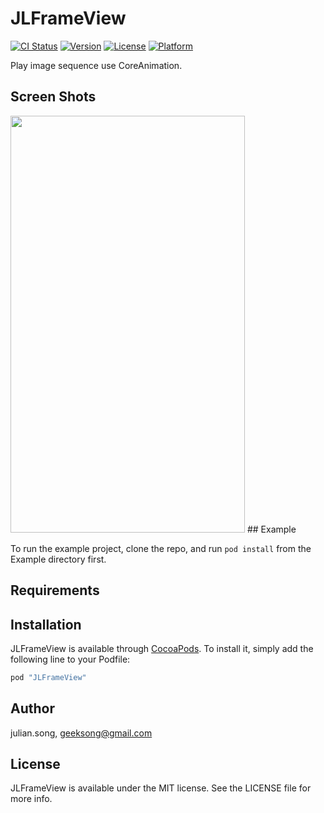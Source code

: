 # JLFrameView

[![CI Status](http://img.shields.io/travis/julian.song/JLFrameView.svg?style=flat)](https://travis-ci.org/julian.song/JLFrameView)
[![Version](https://img.shields.io/cocoapods/v/JLFrameView.svg?style=flat)](http://cocoapods.org/pods/JLFrameView)
[![License](https://img.shields.io/cocoapods/l/JLFrameView.svg?style=flat)](http://cocoapods.org/pods/JLFrameView)
[![Platform](https://img.shields.io/cocoapods/p/JLFrameView.svg?style=flat)](http://cocoapods.org/pods/JLFrameView)

Play image sequence use CoreAnimation.

## Screen Shots
<img src="https://github.com/JulianSong/JLFrameView/blob/master/Example/screenshots/JLFrameview_Screenshot_1.gif" width="375" height="667" />
## Example

To run the example project, clone the repo, and run `pod install` from the Example directory first.
## Requirements

## Installation

JLFrameView is available through [CocoaPods](http://cocoapods.org). To install
it, simply add the following line to your Podfile:

```ruby
pod "JLFrameView"
```

## Author

julian.song, geeksong@gmail.com

## License

JLFrameView is available under the MIT license. See the LICENSE file for more info.
